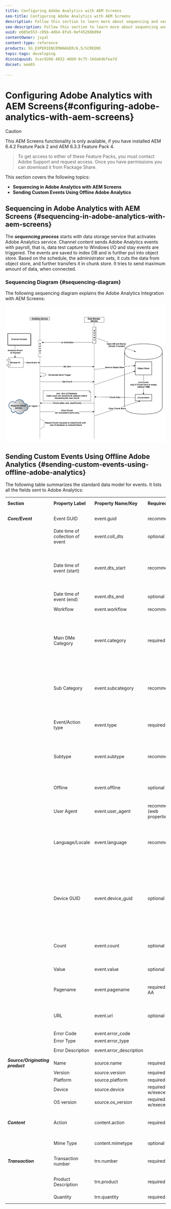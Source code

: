 ```yaml
---
title: Configuring Adobe Analytics with AEM Screens
seo-title: Configuring Adobe Analytics with AEM Screens
description: Follow this section to learn more about sequencing and sending custom events using Offline Adobe Analytics 
seo-description: Follow this section to learn more about sequencing and sending custom events using Offline Adobe Analytics 
uuid: e685e553-c05b-4db4-8fa5-9ef45268b094
contentOwner: jsyal
content-type: reference
products: SG_EXPERIENCEMANAGER/6.5/SCREENS
topic-tags: developing
discoiquuid: 3cec9266-4032-46b9-9c75-16da64bfea7d
docset: aem65

---
```


# Configuring Adobe Analytics with AEM Screens{#configuring-adobe-analytics-with-aem-screens}

>[!CAUTION]
>
>This AEM Screens functionality is only available, if you have installed AEM 6.4.2 Feature Pack 2 and AEM 6.3.3 Feature Pack 4.  

>
>To get access to either of these Feature Packs, you must contact Adobe Support and request access. Once you have permissions you can download it from Package Share.

This section covers the following topics:

* **Sequencing in Adobe Analytics with AEM Screens**
* **Sending Custom Events Using Offline Adobe Analytics**

## Sequencing in Adobe Analytics with AEM Screens {#sequencing-in-adobe-analytics-with-aem-screens}

The ***sequencing process*** starts with data storage service that activates Adobe Analytics service. Channel content sends Adobe Analytics events with payroll, that is, data test capture to Windows I/O and stay events are triggered. The events are saved to index DB and is further put into object store. Based on the schedule, the administrator sets, it cuts the data from object store, and further transfers it in chunk store. It tries to send maximum amount of data, when connected.

### Sequencing Diagram {#sequencing-diagram}

The following sequencing diagram explains the Adobe Analytics Integration with AEM Screens:

![](assets/analytics_chunking.png)

## Sending Custom Events Using Offline Adobe Analytics {#sending-custom-events-using-offline-adobe-analytics}

The following table summarizes the standard data model for events. It lists all the fields sent to Adobe Analytics:

<table>
 <tbody>
  <tr>
   <td><strong>Section</strong></td> 
   <td><strong>Property Label</strong></td> 
   <td><strong>Property Name/Key</strong></td> 
   <td><strong>Required</strong></td> 
   <td><strong>Data Type</strong></td> 
   <td><strong>Property Type</strong><br /> </td> 
   <td><strong>Description</strong></td> 
  </tr>
  <tr>
   <td><strong><em>Core/Event</em></strong></td> 
   <td>Event GUID</td> 
   <td>event.guid</td> 
   <td>recommended</td> 
   <td>string</td> 
   <td>UUID</td> 
   <td>Unique ID that identifies instance of an event</td> 
  </tr>
  <tr>
   <td> </td> 
   <td>Date time of collection of event</td> 
   <td>event.coll_dts</td> 
   <td>optional</td> 
   <td>string</td> 
   <td>timestamp - UTC</td> 
   <td>Collection date time</td> 
  </tr>
  <tr>
   <td> </td> 
   <td>Date time of event (start)</td> 
   <td>event.dts_start</td> 
   <td>recommended</td> 
   <td>string</td> 
   <td>timestamp - UTC</td> 
   <td>Event start date time, if you do NOT specify this, the event time will be assumed as the time it was received by the server</td> 
  </tr>
  <tr>
   <td> </td> 
   <td>Date time of event (end)</td> 
   <td>event.dts_end</td> 
   <td>optional</td> 
   <td>string</td> 
   <td>timestamp - UTC</td> 
   <td>Event completion date time</td> 
  </tr>
  <tr>
   <td> </td> 
   <td>Workflow</td> 
   <td>event.workflow</td> 
   <td>recommended</td> 
   <td>string</td> 
   <td> </td> 
   <td>Workflow name (Screens)</td> 
  </tr>
  <tr>
   <td> </td> 
   <td>Main DMe Category</td> 
   <td>event.category</td> 
   <td>required</td> 
   <td>string</td> 
   <td> </td> 
   <td>Main Category (DESKTOP, MOBILE, WEB, PROCESS, SDK, SERVICE, ECOSYSTEM) - Grouping of event types - <strong>We send Player</strong></td> 
  </tr>
  <tr>
   <td> </td> 
   <td>Sub Category</td> 
   <td>event.subcategory</td> 
   <td>recommended</td> 
   <td>string</td> 
   <td> </td> 
   <td>Sub Category- Section of a workflow or Area of a screen etc. (Recent Files, CC Files, Mobile creations, and so on.)</td> 
  </tr>
  <tr>
   <td> </td> 
   <td>Event/Action type</td> 
   <td>event.type</td> 
   <td>required</td> 
   <td>string</td> 
   <td> </td> 
   <td>Event Type (render, click, pinch, zoom) - Primary user action</td> 
  </tr>
  <tr>
   <td> </td> 
   <td>Subtype</td> 
   <td>event.subtype</td> 
   <td>recommended</td> 
   <td>string</td> 
   <td> </td> 
   <td>Event Sub Type (create, update, delete, publish etc.) - Additional details of the user action</td> 
  </tr>
  <tr>
   <td> </td> 
   <td>Offline</td> 
   <td>event.offline</td> 
   <td>optional</td> 
   <td>boolean</td> 
   <td> </td> 
   <td>Event was generated while action was offline/online (true/false)</td> 
  </tr>
  <tr>
   <td> </td> 
   <td>User Agent</td> 
   <td>event.user_agent</td> 
   <td>recommended (web properties)</td> 
   <td>string</td> 
   <td> </td> 
   <td>User agent</td> 
  </tr>
  <tr>
   <td> </td> 
   <td>Language/Locale</td> 
   <td>event.language</td> 
   <td>recommended</td> 
   <td>string</td> 
   <td> </td> 
   <td>User locale is a string based on the language-tagging conventions of RFC 3066 (for example, en-US, fr-FR, or es-ES)</td> 
  </tr>
  <tr>
   <td> </td> 
   <td>Device GUID</td> 
   <td>event.device_guid</td> 
   <td>optional</td> 
   <td>string<br /> </td> 
   <td>UUID</td> 
   <td>Identifies the Device GUID (e.g. machine ID or hash of IP address + subnet mask + network ID + useragent) - Here we will send the username of the player generated at registration time.</td> 
  </tr>
  <tr>
   <td> </td> 
   <td>Count</td> 
   <td>event.count</td> 
   <td>optional</td> 
   <td>number</td> 
   <td> </td> 
   <td>Number of times the event has occured - Here we send the video duration</td> 
  </tr>
  <tr>
   <td> </td> 
   <td>Value</td> 
   <td>event.value</td> 
   <td>optional</td> 
   <td>string</td> 
   <td> </td> 
   <td>Value of the event (e.g. settings on/off)</td> 
  </tr>
  <tr>
   <td> </td> 
   <td>Pagename</td> 
   <td>event.pagename</td> 
   <td>required for AA</td> 
   <td>string</td> 
   <td> </td> 
   <td>Adobe Analytics support for Custom Page Name</td> 
  </tr>
  <tr>
   <td> </td> 
   <td>URL</td> 
   <td>event.url</td> 
   <td>optional</td> 
   <td>string</td> 
   <td> </td> 
   <td>URL of the web property or mobile schema - must inclued fully qualified URL</td> 
  </tr>
  <tr>
   <td> </td> 
   <td>Error Code</td> 
   <td>event.error_code</td> 
   <td> </td> 
   <td>string</td> 
   <td> </td> 
   <td>Failure Code</td> 
  </tr>
  <tr>
   <td> </td> 
   <td>Error Type</td> 
   <td>event.error_type</td> 
   <td> </td> 
   <td>string</td> 
   <td> </td> 
   <td>Failure Type</td> 
  </tr>
  <tr>
   <td> </td> 
   <td>Error Description</td> 
   <td>event.error_description</td> 
   <td> </td> 
   <td>string</td> 
   <td> </td> 
   <td>Failure Description<br /> </td> 
  </tr>
  <tr>
   <td><strong><em>Source/Originating product</em></strong></td> 
   <td>Name</td> 
   <td>source.name</td> 
   <td>required</td> 
   <td>string</td> 
   <td> </td> 
   <td>App name (AEM Screens)</td> 
  </tr>
  <tr>
   <td> </td> 
   <td>Version</td> 
   <td>source.version</td> 
   <td>required</td> 
   <td>string</td> 
   <td> </td> 
   <td>Firmware version</td> 
  </tr>
  <tr>
   <td> </td> 
   <td>Platform</td> 
   <td>source.platform</td> 
   <td>required</td> 
   <td>string</td> 
   <td> </td> 
   <td>navigator.platform</td> 
  </tr>
  <tr>
   <td> </td> 
   <td>Device</td> 
   <td>source.device</td> 
   <td>required w/execeptions</td> 
   <td>string</td> 
   <td> </td> 
   <td>Player Name</td> 
  </tr>
  <tr>
   <td> </td> 
   <td>OS version</td> 
   <td>source.os_version</td> 
   <td>required w/execeptions</td> 
   <td>string</td> 
   <td> </td> 
   <td>O/S version</td> 
  </tr>
  <tr>
   <td><strong><em>Content</em></strong></td> 
   <td>Action</td> 
   <td>content.action</td> 
   <td>required</td> 
   <td>string</td> 
   <td> </td> 
   <td>The URL to the asset including the rendition that was actually played</td> 
  </tr>
  <tr>
   <td> </td> 
   <td>Mime Type</td> 
   <td>content.mimetype</td> 
   <td>optional</td> 
   <td>string</td> 
   <td> </td> 
   <td>Mime type of the content</td> 
  </tr>
  <tr>
   <td><strong><em>Transaction</em></strong></td> 
   <td>Transaction number</td> 
   <td>trn.number</td> 
   <td>required</td> 
   <td>string</td> 
   <td>UUID</td> 
   <td>Unique ID that preferably adheres to UUID v4</td> 
  </tr>
  <tr>
   <td> </td> 
   <td>Product Description</td> 
   <td>trn.product</td> 
   <td>required</td> 
   <td>string</td> 
   <td> </td> 
   <td>The URL to the asset (excluding rendition)</td> 
  </tr>
  <tr>
   <td> </td> 
   <td>Quantity</td> 
   <td>trn.quantity</td> 
   <td>required</td> 
   <td>string</td> 
   <td> </td> 
   <td>The duration of playback</td> 
  </tr>
 </tbody>
</table>

